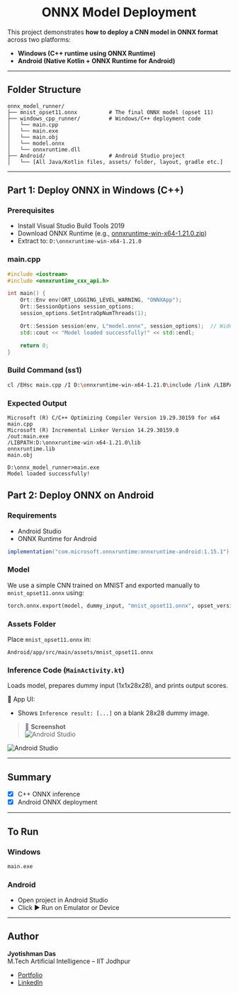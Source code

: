 
<h1 align="center"> ONNX Model Deployment </h1>

This project demonstrates **how to deploy a CNN model in ONNX format** across two platforms:
-  **Windows (C++ runtime using ONNX Runtime)**
-  **Android (Native Kotlin + ONNX Runtime for Android)**


---

##  Folder Structure

```
onnx_model_runner/
├── mnist_opset11.onnx          # The final ONNX model (opset 11)
├── windows_cpp_runner/         # Windows/C++ deployment code
│   └── main.cpp
│   └── main.exe
│   └── main.obj
│   └── model.onnx
│   └── onnxruntime.dll
├── Android/                    # Android Studio project
│   └── [All Java/Kotlin files, assets/ folder, layout, gradle etc.]
```

---

##  Part 1: Deploy ONNX in Windows (C++)

###  Prerequisites

- Install Visual Studio Build Tools 2019
- Download ONNX Runtime (e.g., [onnxruntime-win-x64-1.21.0.zip](https://github.com/microsoft/onnxruntime/releases))
- Extract to: `D:\onnxruntime-win-x64-1.21.0`

###  main.cpp

```cpp
#include <iostream>
#include <onnxruntime_cxx_api.h>

int main() {
    Ort::Env env(ORT_LOGGING_LEVEL_WARNING, "ONNXApp");
    Ort::SessionOptions session_options;
    session_options.SetIntraOpNumThreads(1);

    Ort::Session session(env, L"model.onnx", session_options);  // Wide string for Windows
    std::cout << "Model loaded successfully!" << std::endl;

    return 0;
}
```

###  Build Command (ss1)

```bash
cl /EHsc main.cpp /I D:\onnxruntime-win-x64-1.21.0\include /link /LIBPATH:D:\onnxruntime-win-x64-1.21.0\lib onnxruntime.lib
```

###  Expected Output

```
Microsoft (R) C/C++ Optimizing Compiler Version 19.29.30159 for x64
main.cpp
Microsoft (R) Incremental Linker Version 14.29.30159.0
/out:main.exe
/LIBPATH:D:\onnxruntime-win-x64-1.21.0\lib
onnxruntime.lib
main.obj

D:\onnx_model_runner>main.exe
Model loaded successfully!

```

##  Part 2: Deploy ONNX on Android

###  Requirements

- Android Studio
- ONNX Runtime for Android

```gradle
implementation("com.microsoft.onnxruntime:onnxruntime-android:1.15.1")
```

###  Model

We use a simple CNN trained on MNIST and exported manually to `mnist_opset11.onnx` using:

```python
torch.onnx.export(model, dummy_input, "mnist_opset11.onnx", opset_version=11, ...)
```

###  Assets Folder

Place `mnist_opset11.onnx` in:

```
Android/app/src/main/assets/mnist_opset11.onnx
```

###  Inference Code (`MainActivity.kt`)

Loads model, prepares dummy input (1x1x28x28), and prints output scores.

📲 App UI:
- Shows `Inference result: [...]` on a blank 28x28 dummy image.

> 📸 **Screenshot**  
![Android Studio](https://github.com/rishi02102017/onnx-model-deployment/blob/main/Android_Studio.png)

![Android Studio](https://github.com/rishi02102017/onnx-model-deployment/blob/main/Android_Studio.png)

---

##  Summary

- [x] C++ ONNX inference 
- [x] Android ONNX deployment 

---

##  To Run

### Windows

```bash
main.exe
```

### Android

- Open project in Android Studio
- Click ▶ Run on Emulator or Device

---

##  Author

**Jyotishman Das**  
M.Tech Artificial Intelligence – IIT Jodhpur  

- [Portfolio](https://my-portfolio-jyotishman-das-projects.vercel.app)  
- [LinkedIn](https://www.linkedin.com/in/jyotishmandas85p/)

